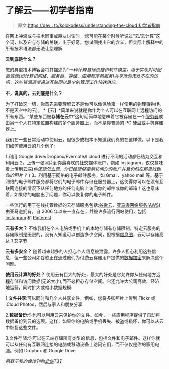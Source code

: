 # 了解云——初学者指南

> 原文:[https://dev . to/kolokodess/understanding-the-cloud 初学者指南](https://dev.to/kolokodess/understanding-the-cloudbeginner-guide)

在网上冲浪或与技术同事或朋友讨论时，您可能在某个时候听说过“云/云计算”这个词，以及它与存储的关联，出于好奇，您试图找出它的含义，但实际上解释中的所有技术语法都无法让您理解

**云到底是什么？**

您的典型技术博客会将其描述为"*一种计算基础设施和软件模型，用于实现对可配置资源(如计算机网络、服务器、存储、应用程序和服务)共享池的无处不在的访问，这些资源通常通过互联网以最少的管理工作快速供应。*

**不，说真的，云到底是什么？**

为了打破这一切，你首先需要理解云不是你可以像保险箱一样使用的物理事物(也不是天空中的云)。
*【云】*简单来说就是你作为个人可以在互联网上远程访问的所有东西。“某些东西被**存储在云**中”这句话简单地意味着它被存储在一个[服务器](http://whatis.techtarget.com/definition/server)或由另一个人在特定位置构建的多个服务器上，而不是你普通的 PC 硬盘或手机存储器上。

我们在一些日常活动中使用云，但很少或根本不知道我们真的在这样做。以下是我们如何使用云的几个例子:

1.利用 Google drive/Dropbox/Evernote/I cloud 进行不同的活动都归结为交互和利用云
2。上传一张照片到你最喜欢的社交媒体账户，例如 Instagram，仅仅意味着上传到云端(*你还能怎么想，你已经能够重新访问你的账户并且仍然在那里找到你的照片？* )
3。利用基于网络的电子邮件服务，如 Gmail、yahoo mail 等。基于网络的电子邮件服务都将它们的电子邮件存储在服务器上，这使得你可以在没有互联网连接的情况下从任何地方的任何电脑上访问你的邮件或你的邮箱！这也意味着，如果你的电脑出了问题，你可以恢复你的电子邮件。

一些流行的用于在线托管数据的云存储服务包括:[谷歌云](//cloud.google.com)，[亚马逊网络服务(AWS)](//www.aws.amazon.com) 由亚马逊拥有，自 2006 年以来一直存在，并被许多流行网站使用，包括 [Instagram](//www.instagram.com) 和 [Pinterest](//www.pinterest.com)

**云有多大？**
不像我们在个人电脑或手机上的本地存储有存储限制，特定云服务的存储限制是无限的，没有人知道可以创造多少空间，但根据[信息图](http://mashable.com/2012/10/04/how-big-is-the-cloud/#yqGOLQrDGPq9)，云可以存储高达 1 艾字节

**云有多安全？**
随着越来越多的人担心个人信息被泄露，许多人担心利用这些信息，但一些公司如谷歌正在通过他们为付费云存储用户提供的[数据加密](https://cloud.google.com/storage/docs/encryption)来解决这个问题。

**使用云计算的好处？**
使用云有巨大的好处，最大的好处是它允许你从任何地方远程存储和访问数据(无论大小),而不必担心存储空间。它还允许大公司高效、经济地运营，同时扩大或缩小数据规模:

1.**文件共享**:可以同时和几个人共享文件。例如，您将多张照片上传到 Flickr 或 iCloud Photos，然后与家人和朋友分享

2.**数据备份**:你也可以利用云来保护你的文件。如今，一些应用程序提供了自动将数据备份到云的选项。这样，如果你的电脑或手机丢失、被盗或损坏，你可以从云中恢复这些文件。

3.文件存储:你可以在云端存储所有类型的信息，包括文件和电子邮件。这样你就可以从任何有互联网连接的电脑或移动设备上访问它们，而不仅仅是你的家用电脑。例如 Dropbox 和 Google Drive

*原载于我的媒体刊物[此处](https://goo.gl/VmVZAx)T3】*